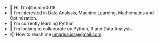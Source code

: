 - 👋 Hi, I’m @oumar0018
- 👀 I’m interested in Data Analysis, Machine Learning, Mathematics and Optimization.
- 🌱 I’m currently learning Python
- 💞️ I’m looking to collaborate on Python, R and Data Analysis.
- 📫 How to reach me umarisa.isa@gmail.com

<!---
oumar0018/oumar0018 is a ✨ special ✨ repository because its `README.md` (this file) appears on your GitHub profile.
You can click the Preview link to take a look at your changes.
--->
